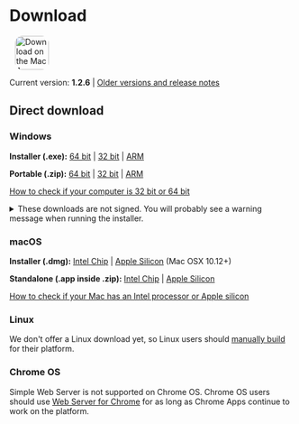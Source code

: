# Download

<ms-store-badge productid="9PC6682RJCDD" style="margin-right: 10px;"></ms-store-badge><a href="https://apps.apple.com/us/app/simple-web-server/id1625925255?mt=12&amp;itsct=apps_box_badge&amp;itscg=30200" target="_blank" rel="noopener"><img src="/appstorebadge.svg" alt="Download on the Mac App Store" style="border-radius:13px;height: 60px;"></a>

Current version: **1.2.6** | [Older versions and release notes](https://github.com/terreng/simple-web-server/releases)

## Direct download

### Windows

**Installer (.exe):** [64 bit](https://github.com/terreng/simple-web-server/releases/download/v1.2.6/Simple-Web-Server-Installer-1.2.6-x64.exe) | [32 bit](https://github.com/terreng/simple-web-server/releases/download/v1.2.6/Simple-Web-Server-Installer-1.2.6-ia32.exe) | [ARM](https://github.com/terreng/simple-web-server/releases/download/v1.2.6/Simple-Web-Server-Installer-1.2.6-arm64.exe)

**Portable (.zip):** [64 bit](https://github.com/terreng/simple-web-server/releases/download/v1.2.6/Simple-Web-Server-1.2.6-win.zip) | [32 bit](https://github.com/terreng/simple-web-server/releases/download/v1.2.6/Simple-Web-Server-1.2.6-ia32-win.zip) | [ARM](https://github.com/terreng/simple-web-server/releases/download/v1.2.6/Simple-Web-Server-1.2.6-arm64-win.zip)

[How to check if your computer is 32 bit or 64 bit](https://support.microsoft.com/en-us/windows/32-bit-and-64-bit-windows-frequently-asked-questions-c6ca9541-8dce-4d48-0415-94a3faa2e13d)

<p>
<details>
  <summary>These downloads are not signed. You will probably see a warning message when running the installer.</summary>

  Click **More info** and then **Run anyway** to continue.

  <figure>
      <img src='/images/windows_code_sign_warning.jpeg' style='width: 350px'>
      <figcaption>Windows Defender warning message</figcaption>
  </figure>
</details>
</p>


### macOS

**Installer (.dmg):** [Intel Chip](https://github.com/terreng/simple-web-server/releases/download/v1.2.6/Simple-Web-Server-1.2.6.dmg) | [Apple Silicon](https://github.com/terreng/simple-web-server/releases/download/v1.2.6/Simple-Web-Server-1.2.6-arm64.dmg) (Mac OSX 10.12+)

**Standalone (.app inside .zip):** [Intel Chip](https://github.com/terreng/simple-web-server/releases/download/v1.2.6/Simple-Web-Server-1.2.6-mac.zip) | [Apple Silicon](https://github.com/terreng/simple-web-server/releases/download/v1.2.6/Simple-Web-Server-1.2.6-arm64-mac.zip)

[How to check if your Mac has an Intel processor or Apple silicon](https://support.apple.com/en-us/HT211814)

### Linux

We don't offer a Linux download yet, so Linux users should [manually build](/docs/build.md) for their platform.

### Chrome OS

Simple Web Server is not supported on Chrome OS. Chrome OS users should use [Web Server for Chrome](https://chrome.google.com/webstore/detail/web-server-for-chrome/ofhbbkphhbklhfoeikjpcbhemlocgigb) for as long as Chrome Apps continue to work on the platform.
